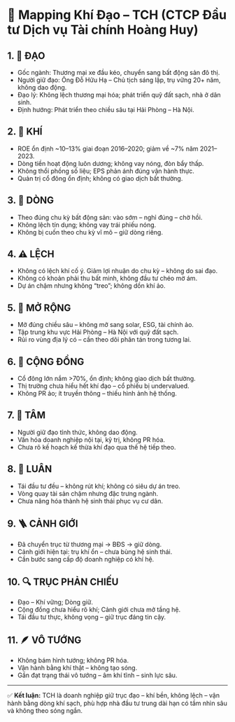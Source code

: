 # 🌟 Mapping Khí Đạo – TCH (CTCP Đầu tư Dịch vụ Tài chính Hoàng Huy)

## 1. 🌱 ĐẠO
- Gốc ngành: Thương mại xe đầu kéo, chuyển sang bất động sản đô thị.
- Người giữ đạo: Ông Đỗ Hữu Hạ – Chủ tịch sáng lập, trụ vững 20+ năm, không dao động.
- Đạo lý: Không lệch thương mại hóa; phát triển quỹ đất sạch, nhà ở dân sinh.
- Định hướng: Phát triển theo chiều sâu tại Hải Phòng – Hà Nội.

## 2. 💨 KHÍ
- ROE ổn định ~10–13% giai đoạn 2016–2020; giảm về ~7% năm 2021–2023.
- Dòng tiền hoạt động luôn dương; không vay nóng, đòn bẩy thấp.
- Không thổi phồng số liệu; EPS phản ánh đúng vận hành thực.
- Quản trị cổ đông ổn định; không có giao dịch bất thường.

## 3. 🌊 DÒNG
- Theo đúng chu kỳ bất động sản: vào sớm – nghỉ đúng – chờ hồi.
- Không lệch tín dụng; không vay trái phiếu nóng.
- Không bị cuốn theo chu kỳ vĩ mô – giữ dòng riêng.

## 4. ⚠️ LỆCH
- Không có lệch khí cố ý. Giảm lợi nhuận do chu kỳ – không do sai đạo.
- Không có khoản phải thu bất minh, không đầu tư chéo mờ ám.
- Dự án chậm nhưng không “treo”; không dồn khí ảo.

## 5. 🎯 MỞ RỘNG
- Mở đúng chiều sâu – không mở sang solar, ESG, tài chính ảo.
- Tập trung khu vực Hải Phòng – Hà Nội với quỹ đất sạch.
- Rủi ro vùng địa lý có – cần theo dõi phân tán trong tương lai.

## 6. 👥 CỘNG ĐỒNG
- Cổ đông lớn nắm >70%, ổn định; không giao dịch bất thường.
- Thị trường chưa hiểu hết khí đạo – cổ phiếu bị undervalued.
- Không PR ảo; ít truyền thông – thiếu hình ảnh hệ thống.

## 7. 🧠 TÂM
- Người giữ đạo tỉnh thức, không dao động.
- Văn hóa doanh nghiệp nội tại, kỹ trị, không PR hóa.
- Chưa rõ kế hoạch kế thừa khí đạo qua thế hệ tiếp theo.

## 8. 🔁 LUÂN
- Tái đầu tư đều – không rút khí; không có siêu dự án treo.
- Vòng quay tài sản chậm nhưng đặc trưng ngành.
- Chưa nâng hóa thành hệ sinh thái phục vụ cư dân.

## 9. 🪜 CẢNH GIỚI
- Đã chuyển trục từ thương mại → BĐS → giữ dòng.
- Cảnh giới hiện tại: trụ khí ổn – chưa bùng hệ sinh thái.
- Cần bước sang cấp độ doanh nghiệp có khí hệ.

## 10. 🔍 TRỤC PHẢN CHIẾU
- Đạo – Khí vững; Dòng giữ.
- Cộng đồng chưa hiểu rõ khí; Cảnh giới chưa mở tầng hệ.
- Tái đầu tư thực, không vọng – giữ trục đáng tin cậy.

## 11. 🪶 VÔ TƯỚNG
- Không bám hình tướng; không PR hóa.
- Vận hành bằng khí thật – không tạo sóng.
- Gần đạt trạng thái vô tướng – âm khí tĩnh – sinh lực sâu.

---

✅ **Kết luận:** TCH là doanh nghiệp giữ trục đạo – khí bền, không lệch – vận hành bằng dòng khí sạch, phù hợp nhà đầu tư trung dài hạn có tầm nhìn sâu và không theo sóng ngắn.